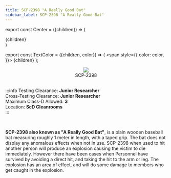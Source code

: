 ```yaml
---
title: SCP-2398 "A Really Good Bat"
sidebar_label: SCP-2398 "A Really Good Bat"
---
```


export const Center = ({children}) => (
   <div
      style={{
         "textAlign": "center"
      }}>
      {children}
   </div>
)

export const TextColor = ({children, color}) => (
<span
style={{
      color: color,
    }}>
{children}
</span>
);

<Center><img src="https://351808389-files.gitbook.io/~/files/v0/b/gitbook-x-prod.appspot.com/o/spaces%2FXC5suL9zFRrzn7kDaLWe%2Fuploads%2Fx9JCfrFDRUzjZrmQ47hy%2Fimage.png?alt=media&token=1feaa21c-4917-4066-9565-760eb08296a0"/></Center>
<Center>SCP-2398</Center>

<br />

:::info
Testing Clearance: <TextColor color="#735cff">**Junior Researcher**</TextColor> <br />
Cross-Testing Clearance: <TextColor color="#735cff">**Junior Researcher**</TextColor> <br />
Maximum Class-D Allowed: <TextColor color="#FF6A00">**3**</TextColor> <br />
Location: <TextColor color="#3161c1">**ScD Cleanrooms**</TextColor> <br />
:::

<br/>

**SCP-2398 also known as "A Really Good Bat"**, is a plain wooden baseball bat measuring roughly 1 meter in length, with a taped grip. The bat does not display any anomalous effects when not in use. SCP-2398 when used to hit another person will produce an explosion causing the victim to die immediately. However there have been cases when Personnel have survived by avoiding a direct hit, and taking the hit to the arm or leg. The explosion has an area of effect, and will do some damage to members who get caught in the explosion.
